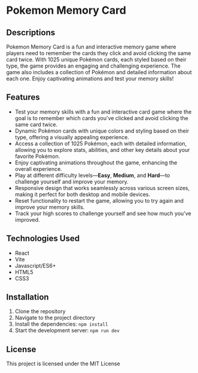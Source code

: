 # Pokemon Memory Card

## Descriptions

Pokemon Memory Card is a fun and interactive memory game where players need to remember the cards they click and avoid clicking the same card twice. With 1025 unique Pokémon cards, each styled based on their type, the game provides an engaging and challenging experience. The game also includes a collection of Pokémon and detailed information about each one. Enjoy captivating animations and test your memory skills!

## Features

- Test your memory skills with a fun and interactive card game where the goal is to remember which cards you've clicked and avoid clicking the same card twice.
- Dynamic Pokémon cards with unique colors and styling based on their type, offering a visually appealing experience.
- Access a collection of 1025 Pokémon, each with detailed information, allowing you to explore stats, abilities, and other key details about your favorite Pokémon.
- Enjoy captivating animations throughout the game, enhancing the overall experience.
- Play at different difficulty levels—**Easy**, **Medium**, and **Hard**—to challenge yourself and improve your memory.
- Responsive design that works seamlessly across various screen sizes, making it perfect for both desktop and mobile devices.
- Reset functionality to restart the game, allowing you to try again and improve your memory skills.
- Track your high scores to challenge yourself and see how much you’ve improved.

## Technologies Used

- React
- Vite
- Javascript/ES6+
- HTML5
- CSS3

## Installation

1. Clone the repository
2. Navigate to the project directory
3. Install the dependencies: `npm install`
4. Start the development server: `npm run dev`

## License

This project is licensed under the MIT License
